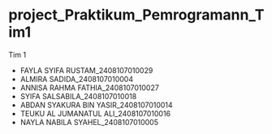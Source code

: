 # project_Praktikum_Pemrogramann_Tim1
Tim 1
- FAYLA SYIFA RUSTAM_2408107010029
- ALMIRA SADIDA_2408107010004
- ANNISA RAHMA FATHIA_2408107010027
- SYIFA SALSABILA_2408107010018
- ABDAN SYAKURA BIN YASIR_2408107010014
- TEUKU AL JUMANATUL ALI_2408107010016
- NAYLA NABILA SYAHEL_2408107010005
